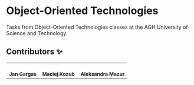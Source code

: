 # Object-Oriented Technologies

Tasks from Object-Oriented Technologies classes at the AGH University of Science and Technology.

## Contributors ✨
<table>
  <tr>
    <td align="center"><a href="https://github.com/jasiekg25"><br /><sub><b>Jan Gargas</b></sub></a><br />
    </td>
    <td align="center"><a href="https://github.com/macko99"><br /><sub><b>Maciej Kozub</b></sub></a><br /></td>
    <td align="center"><a href="https://github.com/alexmaz99"><br /><sub><b>Aleksandra Mazur</b></sub></a><br /></td>
  </tr>
</table>
